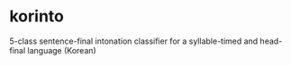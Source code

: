 # korinto
5-class sentence-final intonation classifier for a syllable-timed and head-final language (Korean)
